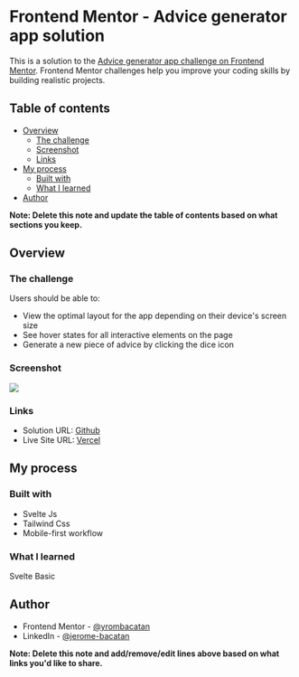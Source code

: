 # Frontend Mentor - Advice generator app solution

This is a solution to the [Advice generator app challenge on Frontend Mentor](https://www.frontendmentor.io/challenges/advice-generator-app-QdUG-13db). Frontend Mentor challenges help you improve your coding skills by building realistic projects.

## Table of contents

- [Overview](#overview)
  - [The challenge](#the-challenge)
  - [Screenshot](#screenshot)
  - [Links](#links)
- [My process](#my-process)
  - [Built with](#built-with)
  - [What I learned](#what-i-learned)
- [Author](#author)

**Note: Delete this note and update the table of contents based on what sections you keep.**

## Overview

### The challenge

Users should be able to:

- View the optimal layout for the app depending on their device's screen size
- See hover states for all interactive elements on the page
- Generate a new piece of advice by clicking the dice icon

### Screenshot

![](./assets/images/sc.png)

### Links

- Solution URL: [Github](https://github.com/yrombacatan/advice-genarator-using-svelte-and-tailwind)
- Live Site URL: [Vercel](https://advice-genarator-using-svelte-and-tailwind-kysoml57h.vercel.app)

## My process

### Built with

- Svelte Js
- Tailwind Css
- Mobile-first workflow

### What I learned

Svelte Basic

## Author

- Frontend Mentor - [@yrombacatan](https://www.frontendmentor.io/profile/yrombacatan)
- LinkedIn - [@jerome-bacatan](https://www.linkedin.com/in/jerome-bacatan-0697ab12b/)

**Note: Delete this note and add/remove/edit lines above based on what links you'd like to share.**
